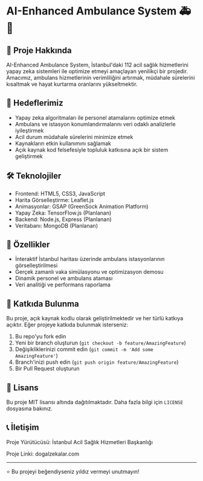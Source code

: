 # AI-Enhanced Ambulance System 🚑🧠


## 🌟 Proje Hakkında

AI-Enhanced Ambulance System, İstanbul'daki 112 acil sağlık hizmetlerini yapay zeka sistemleri ile optimize etmeyi amaçlayan yenilikçi bir projedir. Amacımız, ambulans hizmetlerinin verimliliğini artırmak, müdahale sürelerini kısaltmak ve hayat kurtarma oranlarını yükseltmektir.

## 🎯 Hedeflerimiz

- Yapay zeka algoritmaları ile personel atamalarını optimize etmek
- Ambulans ve istasyon konumlandırmalarını veri odaklı analizlerle iyileştirmek
- Acil durum müdahale sürelerini minimize etmek
- Kaynakların etkin kullanımını sağlamak
- Açık kaynak kod felsefesiyle topluluk katkısına açık bir sistem geliştirmek

## 🛠️ Teknolojiler

- Frontend: HTML5, CSS3, JavaScript
- Harita Görselleştirme: Leaflet.js
- Animasyonlar: GSAP (GreenSock Animation Platform)
- Yapay Zeka: TensorFlow.js (Planlanan)
- Backend: Node.js, Express (Planlanan)
- Veritabanı: MongoDB (Planlanan)

## 🚀 Özellikler

- İnteraktif İstanbul haritası üzerinde ambulans istasyonlarının görselleştirilmesi
- Gerçek zamanlı vaka simülasyonu ve optimizasyon demosu
- Dinamik personel ve ambulans ataması
- Veri analitiği ve performans raporlama

## 🤝 Katkıda Bulunma

Bu proje, açık kaynak kodlu olarak geliştirilmektedir ve her türlü katkıya açıktır. Eğer projeye katkıda bulunmak isterseniz:

1. Bu repo'yu fork edin
2. Yeni bir branch oluşturun (`git checkout -b feature/AmazingFeature`)
3. Değişikliklerinizi commit edin (`git commit -m 'Add some AmazingFeature'`)
4. Branch'inizi push edin (`git push origin feature/AmazingFeature`)
5. Bir Pull Request oluşturun

## 📜 Lisans

Bu proje MIT lisansı altında dağıtılmaktadır. Daha fazla bilgi için `LICENSE` dosyasına bakınız.

## 📞 İletişim

Proje Yürütücüsü: İstanbul Acil Sağlık Hizmetleri Başkanlığı

Proje Linki: dogalzekalar.com

---

⭐️ Bu projeyi beğendiyseniz yıldız vermeyi unutmayın!
